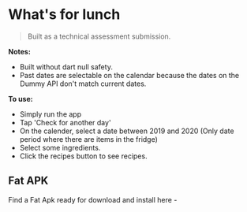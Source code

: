# What's for lunch 
>Built as a technical assessment submission. 

**Notes:** 
- Built without dart null safety.
- Past dates are selectable on the calendar because the dates on the Dummy API don't match current dates. 

**To use:**
- Simply run the app
- Tap 'Check for another day'
- On the calender, select a date between 2019 and 2020 (Only date period where there are items in the fridge)
- Select some ingredients. 
- Click the recipes button to see recipes.

## Fat APK
Find a Fat Apk ready for download and install here - 